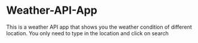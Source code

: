 # Weather-API-App
This is a weather API app that shows you the weather condition of different location.
You only need to type in the location and click on search
